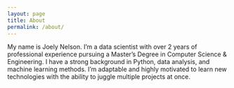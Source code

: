 ```yaml
---
layout: page
title: About
permalink: /about/
---
```


My name is Joely Nelson. I’m a data scientist with over 2 years of professional experience pursuing a Master’s Degree in Computer Science & Engineering. I have a strong background in Python, data analysis, and machine learning methods. I’m adaptable and highly motivated to learn new technologies with the ability to juggle multiple projects at once.
